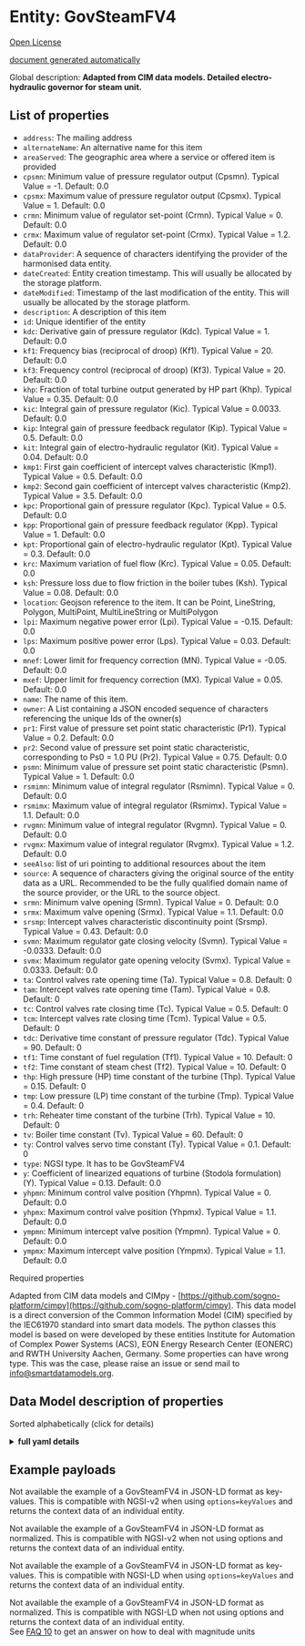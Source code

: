Entity: GovSteamFV4  
===================  
[Open License](https://github.com/smart-data-models//dataModel.EnergyCIM/blob/master/GovSteamFV4/LICENSE.md)  
[document generated automatically](https://docs.google.com/presentation/d/e/2PACX-1vTs-Ng5dIAwkg91oTTUdt8ua7woBXhPnwavZ0FxgR8BsAI_Ek3C5q97Nd94HS8KhP-r_quD4H0fgyt3/pub?start=false&loop=false&delayms=3000#slide=id.gb715ace035_0_60)  
Global description: **Adapted from CIM data models. Detailed electro-hydraulic governor for steam unit.**  

## List of properties  

- `address`: The mailing address  - `alternateName`: An alternative name for this item  - `areaServed`: The geographic area where a service or offered item is provided  - `cpsmn`: Minimum value of pressure regulator output (Cpsmn).  Typical Value = -1. Default: 0.0  - `cpsmx`: Maximum value of pressure regulator output (Cpsmx).  Typical Value = 1. Default: 0.0  - `crmn`: Minimum value of regulator set-point (Crmn).  Typical Value = 0. Default: 0.0  - `crmx`: Maximum value of regulator set-point (Crmx).  Typical Value = 1.2. Default: 0.0  - `dataProvider`: A sequence of characters identifying the provider of the harmonised data entity.  - `dateCreated`: Entity creation timestamp. This will usually be allocated by the storage platform.  - `dateModified`: Timestamp of the last modification of the entity. This will usually be allocated by the storage platform.  - `description`: A description of this item  - `id`: Unique identifier of the entity  - `kdc`: Derivative gain of pressure regulator (Kdc).  Typical Value = 1. Default: 0.0  - `kf1`: Frequency bias (reciprocal of droop) (Kf1).  Typical Value = 20. Default: 0.0  - `kf3`: Frequency control (reciprocal of droop) (Kf3).  Typical Value = 20. Default: 0.0  - `khp`: Fraction  of total turbine output generated by HP part (Khp).  Typical Value = 0.35. Default: 0.0  - `kic`: Integral gain of pressure regulator (Kic).  Typical Value = 0.0033. Default: 0.0  - `kip`: Integral gain of pressure feedback regulator (Kip).  Typical Value = 0.5. Default: 0.0  - `kit`: Integral gain of electro-hydraulic regulator (Kit).  Typical Value = 0.04. Default: 0.0  - `kmp1`: First gain coefficient of  intercept valves characteristic (Kmp1).  Typical Value = 0.5. Default: 0.0  - `kmp2`: Second gain coefficient of intercept valves characteristic (Kmp2).  Typical Value = 3.5. Default: 0.0  - `kpc`: Proportional gain of pressure regulator (Kpc).  Typical Value = 0.5. Default: 0.0  - `kpp`: Proportional gain of pressure feedback regulator (Kpp).  Typical Value = 1. Default: 0.0  - `kpt`: Proportional gain of electro-hydraulic regulator (Kpt).  Typical Value = 0.3. Default: 0.0  - `krc`: Maximum variation of fuel flow (Krc).  Typical Value = 0.05. Default: 0.0  - `ksh`: Pressure loss due to flow friction in the boiler tubes (Ksh).  Typical Value = 0.08. Default: 0.0  - `location`: Geojson reference to the item. It can be Point, LineString, Polygon, MultiPoint, MultiLineString or MultiPolygon  - `lpi`: Maximum negative power error (Lpi).  Typical Value = -0.15. Default: 0.0  - `lps`: Maximum positive power error (Lps).  Typical Value = 0.03. Default: 0.0  - `mnef`: Lower limit for frequency correction (MN).  Typical Value = -0.05. Default: 0.0  - `mxef`: Upper limit for frequency correction (MX).  Typical Value = 0.05. Default: 0.0  - `name`: The name of this item.  - `owner`: A List containing a JSON encoded sequence of characters referencing the unique Ids of the owner(s)  - `pr1`: First value of pressure set point static characteristic (Pr1).  Typical Value = 0.2. Default: 0.0  - `pr2`: Second value of pressure set point static characteristic, corresponding to Ps0 = 1.0 PU (Pr2).  Typical Value = 0.75. Default: 0.0  - `psmn`: Minimum value of pressure set point static characteristic (Psmn).  Typical Value = 1. Default: 0.0  - `rsmimn`: Minimum value of integral regulator (Rsmimn).  Typical Value = 0. Default: 0.0  - `rsmimx`: Maximum value of integral regulator (Rsmimx).  Typical Value = 1.1. Default: 0.0  - `rvgmn`: Minimum value of integral regulator (Rvgmn).  Typical Value = 0. Default: 0.0  - `rvgmx`: Maximum value of integral regulator (Rvgmx).  Typical Value = 1.2. Default: 0.0  - `seeAlso`: list of uri pointing to additional resources about the item  - `source`: A sequence of characters giving the original source of the entity data as a URL. Recommended to be the fully qualified domain name of the source provider, or the URL to the source object.  - `srmn`: Minimum valve opening (Srmn).  Typical Value = 0. Default: 0.0  - `srmx`: Maximum valve opening (Srmx).  Typical Value = 1.1. Default: 0.0  - `srsmp`: Intercept valves characteristic discontinuity point (Srsmp).  Typical Value = 0.43. Default: 0.0  - `svmn`: Maximum regulator gate closing velocity (Svmn).  Typical Value = -0.0333. Default: 0.0  - `svmx`: Maximum regulator gate opening velocity (Svmx).  Typical Value = 0.0333. Default: 0.0  - `ta`: Control valves rate opening time (Ta).  Typical Value = 0.8. Default: 0  - `tam`: Intercept valves rate opening time (Tam).  Typical Value = 0.8. Default: 0  - `tc`: Control valves rate closing time (Tc).  Typical Value = 0.5. Default: 0  - `tcm`: Intercept valves rate closing time (Tcm).  Typical Value = 0.5. Default: 0  - `tdc`: Derivative time constant of pressure regulator (Tdc).  Typical Value = 90. Default: 0  - `tf1`: Time constant of fuel regulation (Tf1).  Typical Value = 10. Default: 0  - `tf2`: Time constant of steam chest (Tf2).  Typical Value = 10. Default: 0  - `thp`: High pressure (HP) time constant of the turbine (Thp).  Typical Value = 0.15. Default: 0  - `tmp`: Low pressure (LP) time constant of the turbine (Tmp).  Typical Value = 0.4. Default: 0  - `trh`: Reheater  time constant of the turbine (Trh).  Typical Value = 10. Default: 0  - `tv`: Boiler time constant (Tv).  Typical Value = 60. Default: 0  - `ty`: Control valves servo time constant (Ty).  Typical Value = 0.1. Default: 0  - `type`: NGSI type. It has to be GovSteamFV4  - `y`: Coefficient of linearized equations of turbine (Stodola formulation) (Y).  Typical Value = 0.13. Default: 0.0  - `yhpmn`: Minimum control valve position (Yhpmn).  Typical Value = 0. Default: 0.0  - `yhpmx`: Maximum control valve position (Yhpmx).  Typical Value = 1.1. Default: 0.0  - `ympmn`: Minimum intercept valve position (Ympmn).  Typical Value = 0. Default: 0.0  - `ympmx`: Maximum intercept valve position (Ympmx).  Typical Value = 1.1. Default: 0.0    
Required properties  
Adapted from CIM data models and CIMpy - [https://github.com/sogno-platform/cimpy](https://github.com/sogno-platform/cimpy). This data model is a direct conversion of the Common Information Model (CIM) specified by the IEC61970 standard into smart data models. The python classes this model is based on were developed by these entities Institute for Automation of Complex Power Systems (ACS), EON Energy Research Center (EONERC) and RWTH University Aachen, Germany. Some properties can have wrong type. This was the case, please raise an issue or send mail to info@smartdatamodels.org.  
## Data Model description of properties  
Sorted alphabetically (click for details)  
<details><summary><strong>full yaml details</strong></summary>    
```yaml  
GovSteamFV4:    
  description: 'Adapted from CIM data models. Detailed electro-hydraulic governor for steam unit.'    
  properties:    
    address:    
      description: 'The mailing address'    
      properties:    
        addressCountry:    
          description: 'Property. The country. For example, Spain. Model:''https://schema.org/addressCountry'''    
          type: string    
        addressLocality:    
          description: 'Property. The locality in which the street address is, and which is in the region. Model:''https://schema.org/addressLocality'''    
          type: string    
        addressRegion:    
          description: 'Property. The region in which the locality is, and which is in the country. Model:''https://schema.org/addressRegion'''    
          type: string    
        postOfficeBoxNumber:    
          description: 'Property. The post office box number for PO box addresses. For example, 03578. Model:''https://schema.org/postOfficeBoxNumber'''    
          type: string    
        postalCode:    
          description: 'Property. The postal code. For example, 24004. Model:''https://schema.org/https://schema.org/postalCode'''    
          type: string    
        streetAddress:    
          description: 'Property. The street address. Model:''https://schema.org/streetAddress'''    
          type: string    
      type: object    
      x-ngsi:    
        model: https://schema.org/address    
        type: Property    
    alternateName:    
      description: 'An alternative name for this item'    
      type: string    
      x-ngsi:    
        type: Property    
    areaServed:    
      description: 'The geographic area where a service or offered item is provided'    
      type: string    
      x-ngsi:    
        model: https://schema.org/Text    
        type: Property    
    cpsmn:    
      description: 'Minimum value of pressure regulator output (Cpsmn).  Typical Value = -1. Default: 0.0'    
      type: number    
      x-ngsi:    
        model: https://schema.org/Number    
        type: Property    
    cpsmx:    
      description: 'Maximum value of pressure regulator output (Cpsmx).  Typical Value = 1. Default: 0.0'    
      type: number    
      x-ngsi:    
        model: https://schema.org/Number    
        type: Property    
    crmn:    
      description: 'Minimum value of regulator set-point (Crmn).  Typical Value = 0. Default: 0.0'    
      type: number    
      x-ngsi:    
        model: https://schema.org/Number    
        type: Property    
    crmx:    
      description: 'Maximum value of regulator set-point (Crmx).  Typical Value = 1.2. Default: 0.0'    
      type: number    
      x-ngsi:    
        model: https://schema.org/Number    
        type: Property    
    dataProvider:    
      description: 'A sequence of characters identifying the provider of the harmonised data entity.'    
      type: string    
      x-ngsi:    
        type: Property    
    dateCreated:    
      description: 'Entity creation timestamp. This will usually be allocated by the storage platform.'    
      format: date-time    
      type: string    
      x-ngsi:    
        type: Property    
    dateModified:    
      description: 'Timestamp of the last modification of the entity. This will usually be allocated by the storage platform.'    
      format: date-time    
      type: string    
      x-ngsi:    
        type: Property    
    description:    
      description: 'A description of this item'    
      type: string    
      x-ngsi:    
        type: Property    
    id:    
      anyOf: &govsteamfv4_-_properties_-_owner_-_items_-_anyof    
        - description: 'Property. Identifier format of any NGSI entity'    
          maxLength: 256    
          minLength: 1    
          pattern: ^[\w\-\.\{\}\$\+\*\[\]`|~^@!,:\\]+$    
          type: string    
        - description: 'Property. Identifier format of any NGSI entity'    
          format: uri    
          type: string    
      description: 'Unique identifier of the entity'    
      x-ngsi:    
        type: Property    
    kdc:    
      description: 'Derivative gain of pressure regulator (Kdc).  Typical Value = 1. Default: 0.0'    
      type: number    
      x-ngsi:    
        model: https://schema.org/Number    
        type: Property    
    kf1:    
      description: 'Frequency bias (reciprocal of droop) (Kf1).  Typical Value = 20. Default: 0.0'    
      type: number    
      x-ngsi:    
        model: https://schema.org/Number    
        type: Property    
    kf3:    
      description: 'Frequency control (reciprocal of droop) (Kf3).  Typical Value = 20. Default: 0.0'    
      type: number    
      x-ngsi:    
        model: https://schema.org/Number    
        type: Property    
    khp:    
      description: 'Fraction  of total turbine output generated by HP part (Khp).  Typical Value = 0.35. Default: 0.0'    
      type: number    
      x-ngsi:    
        model: https://schema.org/Number    
        type: Property    
    kic:    
      description: 'Integral gain of pressure regulator (Kic).  Typical Value = 0.0033. Default: 0.0'    
      type: number    
      x-ngsi:    
        model: https://schema.org/Number    
        type: Property    
    kip:    
      description: 'Integral gain of pressure feedback regulator (Kip).  Typical Value = 0.5. Default: 0.0'    
      type: number    
      x-ngsi:    
        model: https://schema.org/Number    
        type: Property    
    kit:    
      description: 'Integral gain of electro-hydraulic regulator (Kit).  Typical Value = 0.04. Default: 0.0'    
      type: number    
      x-ngsi:    
        model: https://schema.org/Number    
        type: Property    
    kmp1:    
      description: 'First gain coefficient of  intercept valves characteristic (Kmp1).  Typical Value = 0.5. Default: 0.0'    
      type: number    
      x-ngsi:    
        model: https://schema.org/Number    
        type: Property    
    kmp2:    
      description: 'Second gain coefficient of intercept valves characteristic (Kmp2).  Typical Value = 3.5. Default: 0.0'    
      type: number    
      x-ngsi:    
        model: https://schema.org/Number    
        type: Property    
    kpc:    
      description: 'Proportional gain of pressure regulator (Kpc).  Typical Value = 0.5. Default: 0.0'    
      type: number    
      x-ngsi:    
        model: https://schema.org/Number    
        type: Property    
    kpp:    
      description: 'Proportional gain of pressure feedback regulator (Kpp).  Typical Value = 1. Default: 0.0'    
      type: number    
      x-ngsi:    
        model: https://schema.org/Number    
        type: Property    
    kpt:    
      description: 'Proportional gain of electro-hydraulic regulator (Kpt).  Typical Value = 0.3. Default: 0.0'    
      type: number    
      x-ngsi:    
        model: https://schema.org/Number    
        type: Property    
    krc:    
      description: 'Maximum variation of fuel flow (Krc).  Typical Value = 0.05. Default: 0.0'    
      type: number    
      x-ngsi:    
        model: https://schema.org/Number    
        type: Property    
    ksh:    
      description: 'Pressure loss due to flow friction in the boiler tubes (Ksh).  Typical Value = 0.08. Default: 0.0'    
      type: number    
      x-ngsi:    
        model: https://schema.org/Number    
        type: Property    
    location:    
      description: 'Geojson reference to the item. It can be Point, LineString, Polygon, MultiPoint, MultiLineString or MultiPolygon'    
      oneOf:    
        - description: 'Geoproperty. Geojson reference to the item. Point'    
          properties:    
            bbox:    
              items:    
                type: number    
              minItems: 4    
              type: array    
            coordinates:    
              items:    
                type: number    
              minItems: 2    
              type: array    
            type:    
              enum:    
                - Point    
              type: string    
          required:    
            - type    
            - coordinates    
          title: 'GeoJSON Point'    
          type: object    
        - description: 'Geoproperty. Geojson reference to the item. LineString'    
          properties:    
            bbox:    
              items:    
                type: number    
              minItems: 4    
              type: array    
            coordinates:    
              items:    
                items:    
                  type: number    
                minItems: 2    
                type: array    
              minItems: 2    
              type: array    
            type:    
              enum:    
                - LineString    
              type: string    
          required:    
            - type    
            - coordinates    
          title: 'GeoJSON LineString'    
          type: object    
        - description: 'Geoproperty. Geojson reference to the item. Polygon'    
          properties:    
            bbox:    
              items:    
                type: number    
              minItems: 4    
              type: array    
            coordinates:    
              items:    
                items:    
                  items:    
                    type: number    
                  minItems: 2    
                  type: array    
                minItems: 4    
                type: array    
              type: array    
            type:    
              enum:    
                - Polygon    
              type: string    
          required:    
            - type    
            - coordinates    
          title: 'GeoJSON Polygon'    
          type: object    
        - description: 'Geoproperty. Geojson reference to the item. MultiPoint'    
          properties:    
            bbox:    
              items:    
                type: number    
              minItems: 4    
              type: array    
            coordinates:    
              items:    
                items:    
                  type: number    
                minItems: 2    
                type: array    
              type: array    
            type:    
              enum:    
                - MultiPoint    
              type: string    
          required:    
            - type    
            - coordinates    
          title: 'GeoJSON MultiPoint'    
          type: object    
        - description: 'Geoproperty. Geojson reference to the item. MultiLineString'    
          properties:    
            bbox:    
              items:    
                type: number    
              minItems: 4    
              type: array    
            coordinates:    
              items:    
                items:    
                  items:    
                    type: number    
                  minItems: 2    
                  type: array    
                minItems: 2    
                type: array    
              type: array    
            type:    
              enum:    
                - MultiLineString    
              type: string    
          required:    
            - type    
            - coordinates    
          title: 'GeoJSON MultiLineString'    
          type: object    
        - description: 'Geoproperty. Geojson reference to the item. MultiLineString'    
          properties:    
            bbox:    
              items:    
                type: number    
              minItems: 4    
              type: array    
            coordinates:    
              items:    
                items:    
                  items:    
                    items:    
                      type: number    
                    minItems: 2    
                    type: array    
                  minItems: 4    
                  type: array    
                type: array    
              type: array    
            type:    
              enum:    
                - MultiPolygon    
              type: string    
          required:    
            - type    
            - coordinates    
          title: 'GeoJSON MultiPolygon'    
          type: object    
      x-ngsi:    
        type: Geoproperty    
    lpi:    
      description: 'Maximum negative power error (Lpi).  Typical Value = -0.15. Default: 0.0'    
      type: number    
      x-ngsi:    
        model: https://schema.org/Number    
        type: Property    
    lps:    
      description: 'Maximum positive power error (Lps).  Typical Value = 0.03. Default: 0.0'    
      type: number    
      x-ngsi:    
        model: https://schema.org/Number    
        type: Property    
    mnef:    
      description: 'Lower limit for frequency correction (MN).  Typical Value = -0.05. Default: 0.0'    
      type: number    
      x-ngsi:    
        model: https://schema.org/Number    
        type: Property    
    mxef:    
      description: 'Upper limit for frequency correction (MX).  Typical Value = 0.05. Default: 0.0'    
      type: number    
      x-ngsi:    
        model: https://schema.org/Number    
        type: Property    
    name:    
      description: 'The name of this item.'    
      type: string    
      x-ngsi:    
        type: Property    
    owner:    
      description: 'A List containing a JSON encoded sequence of characters referencing the unique Ids of the owner(s)'    
      items:    
        anyOf: *govsteamfv4_-_properties_-_owner_-_items_-_anyof    
        description: 'Property. Unique identifier of the entity'    
      type: array    
      x-ngsi:    
        type: Property    
    pr1:    
      description: 'First value of pressure set point static characteristic (Pr1).  Typical Value = 0.2. Default: 0.0'    
      type: number    
      x-ngsi:    
        model: https://schema.org/Number    
        type: Property    
    pr2:    
      description: 'Second value of pressure set point static characteristic, corresponding to Ps0 = 1.0 PU (Pr2).  Typical Value = 0.75. Default: 0.0'    
      type: number    
      x-ngsi:    
        model: https://schema.org/Number    
        type: Property    
    psmn:    
      description: 'Minimum value of pressure set point static characteristic (Psmn).  Typical Value = 1. Default: 0.0'    
      type: number    
      x-ngsi:    
        model: https://schema.org/Number    
        type: Property    
    rsmimn:    
      description: 'Minimum value of integral regulator (Rsmimn).  Typical Value = 0. Default: 0.0'    
      type: number    
      x-ngsi:    
        model: https://schema.org/Number    
        type: Property    
    rsmimx:    
      description: 'Maximum value of integral regulator (Rsmimx).  Typical Value = 1.1. Default: 0.0'    
      type: number    
      x-ngsi:    
        model: https://schema.org/Number    
        type: Property    
    rvgmn:    
      description: 'Minimum value of integral regulator (Rvgmn).  Typical Value = 0. Default: 0.0'    
      type: number    
      x-ngsi:    
        model: https://schema.org/Number    
        type: Property    
    rvgmx:    
      description: 'Maximum value of integral regulator (Rvgmx).  Typical Value = 1.2. Default: 0.0'    
      type: number    
      x-ngsi:    
        model: https://schema.org/Number    
        type: Property    
    seeAlso:    
      description: 'list of uri pointing to additional resources about the item'    
      oneOf:    
        - items:    
            format: uri    
            type: string    
          minItems: 1    
          type: array    
        - format: uri    
          type: string    
      x-ngsi:    
        type: Property    
    source:    
      description: 'A sequence of characters giving the original source of the entity data as a URL. Recommended to be the fully qualified domain name of the source provider, or the URL to the source object.'    
      type: string    
      x-ngsi:    
        type: Property    
    srmn:    
      description: 'Minimum valve opening (Srmn).  Typical Value = 0. Default: 0.0'    
      type: number    
      x-ngsi:    
        model: https://schema.org/Number    
        type: Property    
    srmx:    
      description: 'Maximum valve opening (Srmx).  Typical Value = 1.1. Default: 0.0'    
      type: number    
      x-ngsi:    
        model: https://schema.org/Number    
        type: Property    
    srsmp:    
      description: 'Intercept valves characteristic discontinuity point (Srsmp).  Typical Value = 0.43. Default: 0.0'    
      type: number    
      x-ngsi:    
        model: https://schema.org/Number    
        type: Property    
    svmn:    
      description: 'Maximum regulator gate closing velocity (Svmn).  Typical Value = -0.0333. Default: 0.0'    
      type: number    
      x-ngsi:    
        model: https://schema.org/Number    
        type: Property    
    svmx:    
      description: 'Maximum regulator gate opening velocity (Svmx).  Typical Value = 0.0333. Default: 0.0'    
      type: number    
      x-ngsi:    
        model: https://schema.org/Number    
        type: Property    
    ta:    
      description: 'Control valves rate opening time (Ta).  Typical Value = 0.8. Default: 0'    
      type: number    
      x-ngsi:    
        model: https://schema.org/Number    
        type: Property    
    tam:    
      description: 'Intercept valves rate opening time (Tam).  Typical Value = 0.8. Default: 0'    
      type: number    
      x-ngsi:    
        model: https://schema.org/Number    
        type: Property    
    tc:    
      description: 'Control valves rate closing time (Tc).  Typical Value = 0.5. Default: 0'    
      type: number    
      x-ngsi:    
        model: https://schema.org/Number    
        type: Property    
    tcm:    
      description: 'Intercept valves rate closing time (Tcm).  Typical Value = 0.5. Default: 0'    
      type: number    
      x-ngsi:    
        model: https://schema.org/Number    
        type: Property    
    tdc:    
      description: 'Derivative time constant of pressure regulator (Tdc).  Typical Value = 90. Default: 0'    
      type: number    
      x-ngsi:    
        model: https://schema.org/Number    
        type: Property    
    tf1:    
      description: 'Time constant of fuel regulation (Tf1).  Typical Value = 10. Default: 0'    
      type: number    
      x-ngsi:    
        model: https://schema.org/Number    
        type: Property    
    tf2:    
      description: 'Time constant of steam chest (Tf2).  Typical Value = 10. Default: 0'    
      type: number    
      x-ngsi:    
        model: https://schema.org/Number    
        type: Property    
    thp:    
      description: 'High pressure (HP) time constant of the turbine (Thp).  Typical Value = 0.15. Default: 0'    
      type: number    
      x-ngsi:    
        model: https://schema.org/Number    
        type: Property    
    tmp:    
      description: 'Low pressure (LP) time constant of the turbine (Tmp).  Typical Value = 0.4. Default: 0'    
      type: number    
      x-ngsi:    
        model: https://schema.org/Number    
        type: Property    
    trh:    
      description: 'Reheater  time constant of the turbine (Trh).  Typical Value = 10. Default: 0'    
      type: number    
      x-ngsi:    
        model: https://schema.org/Number    
        type: Property    
    tv:    
      description: 'Boiler time constant (Tv).  Typical Value = 60. Default: 0'    
      type: number    
      x-ngsi:    
        model: https://schema.org/Number    
        type: Property    
    ty:    
      description: 'Control valves servo time constant (Ty).  Typical Value = 0.1. Default: 0'    
      type: number    
      x-ngsi:    
        model: https://schema.org/Number    
        type: Property    
    type:    
      description: 'NGSI type. It has to be GovSteamFV4'    
      enum:    
        - GovSteamFV4    
      type: string    
      x-ngsi:    
        type: Property    
    y:    
      description: 'Coefficient of linearized equations of turbine (Stodola formulation) (Y).  Typical Value = 0.13. Default: 0.0'    
      type: number    
      x-ngsi:    
        model: https://schema.org/Number    
        type: Property    
    yhpmn:    
      description: 'Minimum control valve position (Yhpmn).  Typical Value = 0. Default: 0.0'    
      type: number    
      x-ngsi:    
        model: https://schema.org/Number    
        type: Property    
    yhpmx:    
      description: 'Maximum control valve position (Yhpmx).  Typical Value = 1.1. Default: 0.0'    
      type: number    
      x-ngsi:    
        model: https://schema.org/Number    
        type: Property    
    ympmn:    
      description: 'Minimum intercept valve position (Ympmn).  Typical Value = 0. Default: 0.0'    
      type: number    
      x-ngsi:    
        model: https://schema.org/Number    
        type: Property    
    ympmx:    
      description: 'Maximum intercept valve position (Ympmx).  Typical Value = 1.1. Default: 0.0'    
      type: number    
      x-ngsi:    
        model: https://schema.org/Number    
        type: Property    
  required: []    
  type: object    
```  
</details>    
## Example payloads    
Not available the example of a GovSteamFV4 in JSON-LD format as key-values. This is compatible with NGSI-v2 when  using `options=keyValues` and returns the context data of an individual entity.  
Not available the example of a GovSteamFV4 in JSON-LD format as normalized. This is compatible with NGSI-v2 when not using options and returns the context data of an individual entity.  
Not available the example of a GovSteamFV4 in JSON-LD format as key-values. This is compatible with NGSI-LD when  using `options=keyValues` and returns the context data of an individual entity.  
Not available the example of a GovSteamFV4 in JSON-LD format as normalized. This is compatible with NGSI-LD when not using options and returns the context data of an individual entity.  
See [FAQ 10](https://smartdatamodels.org/index.php/faqs/) to get an answer on how to deal with magnitude units
